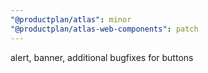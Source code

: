 ```yaml
---
"@productplan/atlas": minor
"@productplan/atlas-web-components": patch
---
```


alert, banner, additional bugfixes for buttons
